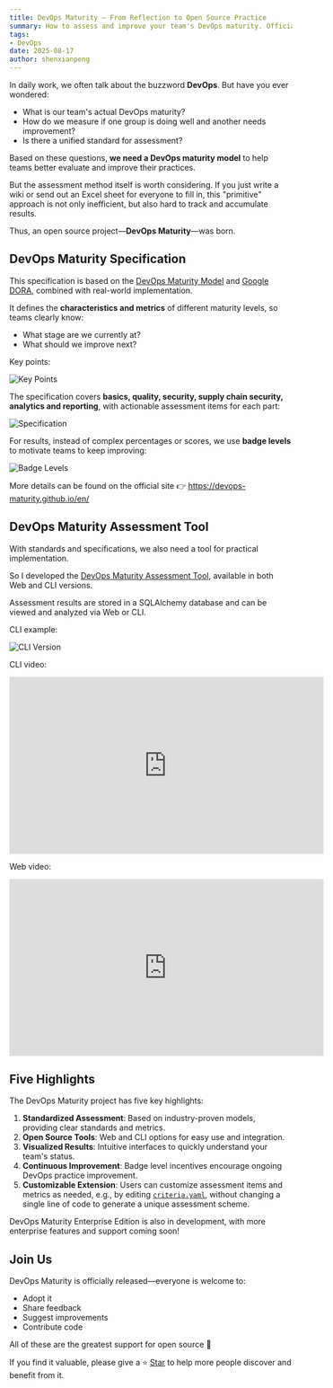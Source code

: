 ```yaml
---
title: DevOps Maturity — From Reflection to Open Source Practice
summary: How to assess and improve your team's DevOps maturity. Official release of the DevOps Maturity open source project, with assessment tools and practical guides.
tags:
- DevOps
date: 2025-08-17
author: shenxianpeng
---
```


In daily work, we often talk about the buzzword **DevOps**.
But have you ever wondered:

* What is our team's actual DevOps maturity?
* How do we measure if one group is doing well and another needs improvement?
* Is there a unified standard for assessment?

Based on these questions, **we need a DevOps maturity model** to help teams better evaluate and improve their practices.

But the assessment method itself is worth considering.
If you just write a wiki or send out an Excel sheet for everyone to fill in, this "primitive" approach is not only inefficient, but also hard to track and accumulate results.

Thus, an open source project—**DevOps Maturity**—was born.

## DevOps Maturity Specification

This specification is based on the [DevOps Maturity Model](https://axify.io/blog/devops-maturity-model) and [Google DORA](https://cloud.google.com/devops), combined with real-world implementation.

It defines the **characteristics and metrics** of different maturity levels, so teams clearly know:

* What stage are we currently at?
* What should we improve next?

Key points:

![Key Points](keypoints.en.png)

The specification covers **basics, quality, security, supply chain security, analytics and reporting**, with actionable assessment items for each part:

![Specification](spec.en.png)

For results, instead of complex percentages or scores, we use **badge levels** to motivate teams to keep improving:

![Badge Levels](level.en.png)

More details can be found on the official site 👉 https://devops-maturity.github.io/en/

## DevOps Maturity Assessment Tool

With standards and specifications, we also need a tool for practical implementation.

So I developed the [DevOps Maturity Assessment Tool](https://github.com/devops-maturity/devops-maturity), available in both Web and CLI versions.

Assessment results are stored in a SQLAlchemy database and can be viewed and analyzed via Web or CLI.

CLI example:

![CLI Version](demo.gif)

CLI video:

<iframe width="560" height="315" src="https://www.youtube.com/embed/RZJtcynyC08?si=Zw_Yc2YMa_R6SfCi" title="YouTube video player" frameborder="0" allow="accelerometer; autoplay; clipboard-write; encrypted-media; gyroscope; picture-in-picture; web-share" referrerpolicy="strict-origin-when-cross-origin" allowfullscreen></iframe>

Web video:

<iframe width="560" height="315" src="https://www.youtube.com/embed/BGpz0iP61c4?si=XXJJT5Gq5adHdF8D" title="YouTube video player" frameborder="0" allow="accelerometer; autoplay; clipboard-write; encrypted-media; gyroscope; picture-in-picture; web-share" referrerpolicy="strict-origin-when-cross-origin" allowfullscreen></iframe>

## Five Highlights

The DevOps Maturity project has five key highlights:

1. **Standardized Assessment**: Based on industry-proven models, providing clear standards and metrics.
2. **Open Source Tools**: Web and CLI options for easy use and integration.
3. **Visualized Results**: Intuitive interfaces to quickly understand your team's status.
4. **Continuous Improvement**: Badge level incentives encourage ongoing DevOps practice improvement.
5. **Customizable Extension**: Users can customize assessment items and metrics as needed, e.g., by editing [`criteria.yaml`](https://github.com/devops-maturity/devops-maturity/blob/main/src/config/criteria.yaml), without changing a single line of code to generate a unique assessment scheme.

DevOps Maturity Enterprise Edition is also in development, with more enterprise features and support coming soon!

## Join Us

DevOps Maturity is officially released—everyone is welcome to:

* Adopt it
* Share feedback
* Suggest improvements
* Contribute code

All of these are the greatest support for open source 🙌

If you find it valuable, please give a ⭐ [Star](https://github.com/devops-maturity/devops-maturity) to help more people discover and benefit from it.
